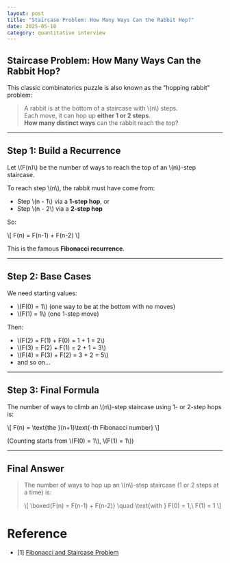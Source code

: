 ```yaml
---
layout: post
title: "Staircase Problem: How Many Ways Can the Rabbit Hop?"
date: 2025-05-18
category: quantitative interview
---
```


## Staircase Problem: How Many Ways Can the Rabbit Hop?

This classic combinatorics puzzle is also known as the "hopping rabbit" problem:

> A rabbit is at the bottom of a staircase with \\(n\\) steps.  
> Each move, it can hop up **either 1 or 2 steps**.  
> **How many distinct ways** can the rabbit reach the top?

---

## Step 1: Build a Recurrence

Let \\(F(n)\\) be the number of ways to reach the top of an \\(n\\)-step staircase.

To reach step \\(n\\), the rabbit must have come from:
- Step \\(n - 1\\) via a **1-step hop**, or
- Step \\(n - 2\\) via a **2-step hop**

So:

\\[
F(n) = F(n-1) + F(n-2)
\\]

This is the famous **Fibonacci recurrence**.

---

## Step 2: Base Cases

We need starting values:

- \\(F(0) = 1\\) (one way to be at the bottom with no moves)
- \\(F(1) = 1\\) (one 1-step move)

Then:

- \\(F(2) = F(1) + F(0) = 1 + 1 = 2\\)
- \\(F(3) = F(2) + F(1) = 2 + 1 = 3\\)
- \\(F(4) = F(3) + F(2) = 3 + 2 = 5\\)
- and so on…

---

## Step 3: Final Formula

The number of ways to climb an \\(n\\)-step staircase using 1- or 2-step hops is:

\\[
F(n) = \text{the }(n+1)\text{-th Fibonacci number}
\\]

(Counting starts from \\(F(0) = 1\\), \\(F(1) = 1\\))

---

## Final Answer

> The number of ways to hop up an \\(n\\)-step staircase (1 or 2 steps at a time) is:
>
> \\[
> \boxed{F(n) = F(n-1) + F(n-2)} \quad \text{with } F(0) = 1,\ F(1) = 1
> \\]

# Reference

* [1] [Fibonacci and Staircase Problem](https://en.wikipedia.org/wiki/Fibonacci_number#Applications)
